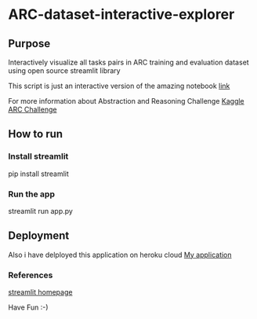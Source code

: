 # ARC-dataset-interactive-explorer

## Purpose
Interactively visualize all tasks pairs in ARC training and evaluation dataset using open source streamlit library

This script is just an interactive version of the amazing notebook
[link](https://www.kaggle.com/boliu0/visualizing-all-task-pairs-with-gridlines)

For more information about Abstraction and Reasoning Challenge 
[Kaggle ARC Challenge](https://www.kaggle.com/c/abstraction-and-reasoning-challenge)

## How to run

### Install streamlit
pip install streamlit

### Run the app
streamlit run app.py

## Deployment
Also i have delployed this application on heroku cloud 
[My application](https://arc-dataset-interactive-explor.herokuapp.com/)

### References
[streamlit homepage](https://www.streamlit.io/)

Have Fun :-)
